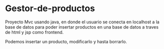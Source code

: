 # Gestor-de-productos

Proyecto Mvc usando java, en donde el usuario se conecta en localhost a la base de datos para poder insertar productos en una base de datos a traves de html y jsp como frontend. 

Podemos insertar un producto, modificarlo y hasta borrarlo.
